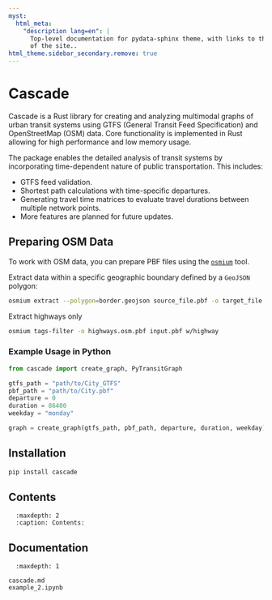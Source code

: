```yaml
---
myst:
  html_meta:
    "description lang=en": |
      Top-level documentation for pydata-sphinx theme, with links to the rest
      of the site..
html_theme.sidebar_secondary.remove: true
---
```


# Cascade

Cascade is a Rust library for creating and analyzing multimodal graphs
of urban transit systems using GTFS (General Transit Feed Specification)
and OpenStreetMap (OSM) data. Core functionality is implemented in Rust
allowing for high performance and low memory usage.

The package enables the detailed analysis of transit systems by incorporating time-dependent nature of public transportation. This includes:

- GTFS feed validation.
- Shortest path calculations with time-specific departures.
- Generating travel time matrices to evaluate travel durations between multiple network points.
- More features are planned for future updates.

## Preparing OSM Data

To work with OSM data, you can prepare PBF files using the [`osmium`](https://osmcode.org/osmium-tool/) tool.

Extract data within a specific geographic boundary defined by a `GeoJSON` polygon:

```bash
osmium extract --polygon=border.geojson source_file.pbf -o target_file.pbf
```

Extract highways only

```bash
osmium tags-filter -o highways.osm.pbf input.pbf w/highway
```

### Example Usage in Python

```python
from cascade import create_graph, PyTransitGraph

gtfs_path = "path/to/City_GTFS"
pbf_path = "path/to/City.pbf"
departure = 0
duration = 86400
weekday = "monday"

graph = create_graph(gtfs_path, pbf_path, departure, duration, weekday)
```

## Installation

```python
pip install cascade
```

## Contents

```{toctree}
  :maxdepth: 2
  :caption: Contents:
```

## Documentation

```{toctree}
  :maxdepth: 1

cascade.md
example_2.ipynb
```

